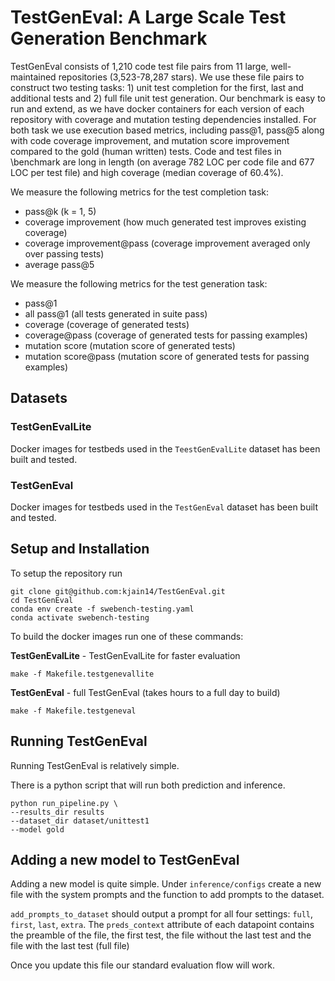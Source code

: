 # TestGenEval: A Large Scale Test Generation Benchmark


TestGenEval consists of 1,210 code test file pairs from 11 large, well-maintained repositories (3,523-78,287 stars). We use these file pairs to construct two testing tasks: 1) unit test completion for the first, last and additional tests and 2) full file unit test generation. Our benchmark is easy to run and extend, as we have docker containers for each version of each repository with coverage and mutation testing dependencies installed. For both task we use execution based metrics, including pass@1, pass@5 along with code coverage improvement, and mutation score improvement compared to the gold (human written) tests. Code and test files in \benchmark are long in length (on average 782 LOC per code file and 677 LOC per test file) and high coverage (median coverage of 60.4\%). 

We measure the following metrics for the test completion task:
- pass@k (k = 1, 5)
- coverage improvement (how much generated test improves existing coverage)
- coverage improvement@pass (coverage improvement averaged only over passing tests)
- average pass@5

We measure the following metrics for the test generation task:
- pass@1
- all pass@1 (all tests generated in suite pass)
- coverage (coverage of generated tests)
- coverage@pass (coverage of generated tests for passing examples)
- mutation score (mutation score of generated tests)
- mutation score@pass (mutation score of generated tests for passing examples)

## Datasets

### TestGenEvalLite
Docker images for testbeds used in the `TeestGenEvalLite` dataset has been built and tested.

### TestGenEval
Docker images for testbeds used in the `TestGenEval` dataset has been built and tested.

## Setup and Installation

To setup the repository run
```
git clone git@github.com:kjain14/TestGenEval.git
cd TestGenEval
conda env create -f swebench-testing.yaml
conda activate swebench-testing
```

To build the docker images run one of these commands:

**TestGenEvalLite** - TestGenEvalLite for faster evaluation
```
make -f Makefile.testgenevallite
```

**TestGenEval** - full TestGenEval (takes hours to a full day to build)
```
make -f Makefile.testgeneval
```

## Running TestGenEval

Running TestGenEval is relatively simple.

There is a python script that will run both prediction and inference.

```
python run_pipeline.py \
--results_dir results
--dataset_dir dataset/unittest1
--model gold
```

## Adding a new model to TestGenEval

Adding a new model is quite simple. Under `inference/configs` create a new file with the system prompts and the function to add prompts to the dataset.

`add_prompts_to_dataset` should output a prompt for all four settings: `full`, `first`, `last`, `extra`. The `preds_context` attribute of each datapoint contains the preamble of the file, the first test, the file without the last test and the file with the last test (full file)

Once you update this file our standard evaluation flow will work.